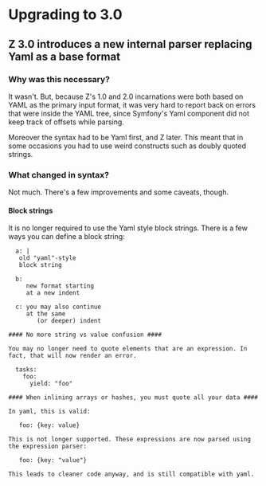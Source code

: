 # Upgrading to 3.0 #

## Z 3.0 introduces a new internal parser replacing Yaml as a base format ##

### Why was this necessary? ###
It wasn't. But, because Z's 1.0 and 2.0 incarnations were both based on YAML as the primary input format, it was very
hard to report back on errors that were inside the YAML tree, since Symfony's Yaml component did not keep track of
offsets while parsing.

Moreover the syntax had to be Yaml first, and Z later. This meant that in some occasions you had to use weird constructs
such as doubly quoted strings.

### What changed in syntax? ###

Not much. There's a few improvements and some caveats, though.

#### Block strings ####

 It is no longer required to use the Yaml style block strings. There is a few ways you can define a block string:

```
  a: |
   old "yaml"-style
   block string

  b:
     new format starting
     at a new indent

  c: you may also continue
     at the same
        (or deeper) indent

#### No more string vs value confusion ####

You may no longer need to quote elements that are an expression. In fact, that will now render an error.

  tasks:
    foo:
      yield: "foo"

#### When inlining arrays or hashes, you must quote all your data ####

In yaml, this is valid:

   foo: {key: value}

This is not longer supported. These expressions are now parsed using the expression parser:

   foo: {key: "value"}

This leads to cleaner code anyway, and is still compatible with yaml.
